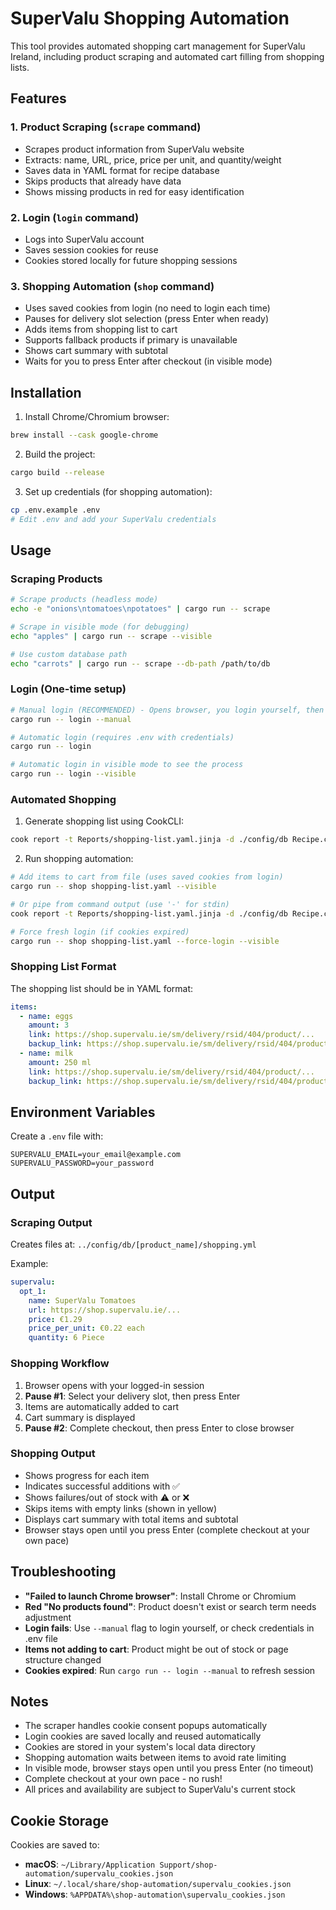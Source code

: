 # SuperValu Shopping Automation

This tool provides automated shopping cart management for SuperValu Ireland, including product scraping and automated cart filling from shopping lists.

## Features

### 1. Product Scraping (`scrape` command)
- Scrapes product information from SuperValu website
- Extracts: name, URL, price, price per unit, and quantity/weight
- Saves data in YAML format for recipe database
- Skips products that already have data
- Shows missing products in red for easy identification

### 2. Login (`login` command)
- Logs into SuperValu account
- Saves session cookies for reuse
- Cookies stored locally for future shopping sessions

### 3. Shopping Automation (`shop` command)
- Uses saved cookies from login (no need to login each time)
- Pauses for delivery slot selection (press Enter when ready)
- Adds items from shopping list to cart
- Supports fallback products if primary is unavailable
- Shows cart summary with subtotal
- Waits for you to press Enter after checkout (in visible mode)

## Installation

1. Install Chrome/Chromium browser:
```bash
brew install --cask google-chrome
```

2. Build the project:
```bash
cargo build --release
```

3. Set up credentials (for shopping automation):
```bash
cp .env.example .env
# Edit .env and add your SuperValu credentials
```

## Usage

### Scraping Products

```bash
# Scrape products (headless mode)
echo -e "onions\ntomatoes\npotatoes" | cargo run -- scrape

# Scrape in visible mode (for debugging)
echo "apples" | cargo run -- scrape --visible

# Use custom database path
echo "carrots" | cargo run -- scrape --db-path /path/to/db
```

### Login (One-time setup)

```bash
# Manual login (RECOMMENDED) - Opens browser, you login yourself, then press Enter to save cookies
cargo run -- login --manual

# Automatic login (requires .env with credentials)
cargo run -- login

# Automatic login in visible mode to see the process
cargo run -- login --visible
```

### Automated Shopping

1. Generate shopping list using CookCLI:
```bash
cook report -t Reports/shopping-list.yaml.jinja -d ./config/db Recipe.cook > shopping-list.yaml
```

2. Run shopping automation:
```bash
# Add items to cart from file (uses saved cookies from login)
cargo run -- shop shopping-list.yaml --visible

# Or pipe from command output (use '-' for stdin)
cook report -t Reports/shopping-list.yaml.jinja -d ./config/db Recipe.cook | cargo run -- shop - --visible

# Force fresh login (if cookies expired)
cargo run -- shop shopping-list.yaml --force-login --visible
```

### Shopping List Format

The shopping list should be in YAML format:
```yaml
items:
  - name: eggs
    amount: 3
    link: https://shop.supervalu.ie/sm/delivery/rsid/404/product/...
    backup_link: https://shop.supervalu.ie/sm/delivery/rsid/404/product/...
  - name: milk
    amount: 250 ml
    link: https://shop.supervalu.ie/sm/delivery/rsid/404/product/...
    backup_link: https://shop.supervalu.ie/sm/delivery/rsid/404/product/...
```

## Environment Variables

Create a `.env` file with:
```
SUPERVALU_EMAIL=your_email@example.com
SUPERVALU_PASSWORD=your_password
```

## Output

### Scraping Output
Creates files at: `../config/db/[product_name]/shopping.yml`

Example:
```yaml
supervalu:
  opt_1:
    name: SuperValu Tomatoes
    url: https://shop.supervalu.ie/...
    price: €1.29
    price_per_unit: €0.22 each
    quantity: 6 Piece
```

### Shopping Workflow
1. Browser opens with your logged-in session
2. **Pause #1**: Select your delivery slot, then press Enter
3. Items are automatically added to cart
4. Cart summary is displayed
5. **Pause #2**: Complete checkout, then press Enter to close browser

### Shopping Output
- Shows progress for each item
- Indicates successful additions with ✅
- Shows failures/out of stock with ⚠️ or ❌
- Skips items with empty links (shown in yellow)
- Displays cart summary with total items and subtotal
- Browser stays open until you press Enter (complete checkout at your own pace)

## Troubleshooting

- **"Failed to launch Chrome browser"**: Install Chrome or Chromium
- **Red "No products found"**: Product doesn't exist or search term needs adjustment
- **Login fails**: Use `--manual` flag to login yourself, or check credentials in .env file
- **Items not adding to cart**: Product might be out of stock or page structure changed
- **Cookies expired**: Run `cargo run -- login --manual` to refresh session

## Notes

- The scraper handles cookie consent popups automatically
- Login cookies are saved locally and reused automatically
- Cookies are stored in your system's local data directory
- Shopping automation waits between items to avoid rate limiting
- In visible mode, browser stays open until you press Enter (no timeout)
- Complete checkout at your own pace - no rush!
- All prices and availability are subject to SuperValu's current stock

## Cookie Storage

Cookies are saved to:
- **macOS**: `~/Library/Application Support/shop-automation/supervalu_cookies.json`
- **Linux**: `~/.local/share/shop-automation/supervalu_cookies.json`
- **Windows**: `%APPDATA%\shop-automation\supervalu_cookies.json`
